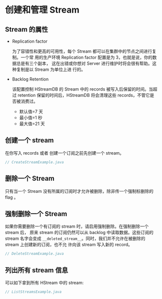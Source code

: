 # 创建和管理 Stream

## Stream 的属性

- Replication factor

  为了容错性和更高的可用性，每个 Stream 都可以在集群中的节点之间进行复制。一个常
  用的生产环境 Replication factor 配置是为 3，也就是说，你的数据总是有三个副本，
  这在出错或你想对 Server 进行维护时将会很有帮助。这种复制是以 Stream 为单位上进
  行的。

- Backlog Retention

  该配置控制 HStreamDB 的 Stream 中的 records 被写入后保留的时间。当超过
  retention 保留的时间后，HStreamDB 将会清理这些 records，不管它是否被消费过。

  + 默认值=7 天
  + 最小值=1 秒
  + 最大值=21 天

## 创建一个 stream

在你写入 records 或者 创建一个订阅之前先创建一个 stream。

```java
// CreateStreamExample.java
```

## 删除一个 Stream

只有当一个 Stream 没有所属的订阅时才允许被删除，除非传一个强制标删除的 flag 。

## 强制删除一个 Stream

如果你需要删除一个有订阅的 stream 时，请启用强制删除。在强制删除一个 stream 后，
原来 stream 的订阅仍然可以从 backlog 中读取数据。这些订阅的 stream 名字会变成
`__deleted_stream__`。同时，我们并不允许在被删除的 stream 上创建新的订阅，也不允
许向该 stream 写入新的 record。

```java
// DeleteStreamExample.java
```

## 列出所有 stream 信息

可以如下拿到所有 HStream 中的 stream:

```java
// ListStreamsExample.java
```
